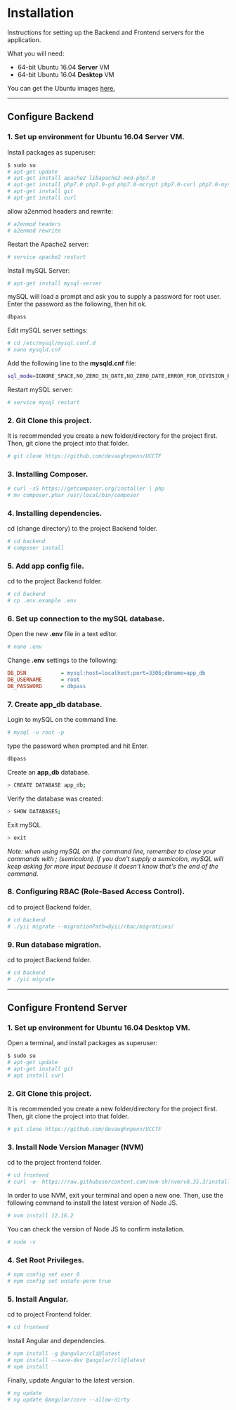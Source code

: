 # Installation

Instructions for setting up the Backend and Frontend servers for the application.

What you will need:
- 64-bit Ubuntu 16.04 **Server** VM
- 64-bit Ubuntu 16.04 **Desktop** VM

You can get the Ubuntu images [here.](http://releases.ubuntu.com/16.04/)

---

## Configure Backend

### 1. Set up environment for Ubuntu 16.04 Server VM.
Install packages as superuser:
```bash
$ sudo su
# apt-get update
# apt-get install apache2 libapache2-mod-php7.0
# apt-get install php7.0 php7.0-gd php7.0-mcrypt php7.0-curl php7.0-mysql php7.0-mbstring php7.0-xml php7.0-zip php7.0-sybase
# apt-get install git
# apt-get install curl
```
allow a2enmod headers and rewrite:
```bash
# a2enmod headers
# a2enmod rewrite
```
Restart the Apache2 server:
```bash
# service apache2 restart
```
Install mySQL Server:
```bash
# apt-get install mysql-server
```
mySQL will load a prompt and ask you to supply a password for root user. Enter the password as the following, then hit ok.
```bash
dbpass
```
Edit mySQL server settings:
```bash
# cd /etc/mysql/mysql.conf.d
# nano mysqld.cnf
```
Add the following line to the **mysqld.cnf** file:
```bash
sql_mode=IGNORE_SPACE,NO_ZERO_IN_DATE,NO_ZERO_DATE,ERROR_FOR_DIVISION_BY_ZERO,NO_AUTO_CREATE_USER,NO_ENGINE_SUBSTITUTION
```
Restart mySQL server:
```bash
# service mysql restart
```

### 2. Git Clone this project.
It is recommended you create a new folder/directory for the project first. Then, git clone the project into that folder.
```bash
# git clone https://github.com/devaughnpenn/UCCTF
```

### 3. Installing Composer.
```bash
# curl -sS https://getcomposer.org/installer | php
# mv composer.phar /usr/local/bin/composer
```

### 4. Installing dependencies.
cd (change directory) to the project Backend folder.
```bash
# cd backend
# composer install
```

### 5. Add app config file.
cd to the project Backend folder.
```bash
# cd backend
# cp .env.example .env
```

### 6. Set up connection to the mySQL database.
Open the new **.env** file in a text editor.
```bash
# nano .env
```
Change **.env** settings to the following:
```ini
DB_DSN           = mysql:host=localhost;port=3306;dbname=app_db
DB_USERNAME      = root
DB_PASSWORD      = dbpass
```

### 7. Create app_db database.
Login to mySQL on the command line.
```bash
# mysql -u root -p
```
type the password when prompted and hit Enter.
```bash
dbpass
```
Create an **app_db** database.
```bash
> CREATE DATABASE app_db;
```
Verify the database was created:
```bash
> SHOW DATABASES;
```
Exit mySQL.
```bash
> exit
```
*Note: when using mySQL on the command line, remember to close your commands with ; (semicolon). If you don't supply a semicolon, mySQL will keep asking for more input because it doesn't know that's the end of the command.*

### 8. Configuring RBAC (Role-Based Access Control).
cd to project Backend folder.
```bash
# cd backend
# ./yii migrate --migrationPath=@yii/rbac/migrations/
```

### 9. Run database migration.
cd to project Backend folder.
```bash
# cd backend
# ./yii migrate
```

---

## Configure Frontend Server

### 1. Set up environment for Ubuntu 16.04 Desktop VM.
Open a terminal, and install packages as superuser:
```bash
$ sudo su
# apt-get update
# apt-get install git
# apt install curl
```

### 2. Git Clone this project.
It is recommended you create a new folder/directory for the project first. Then, git clone the project into that folder.
```bash
# git clone https://github.com/devaughnpenn/UCCTF
```

### 3. Install Node Version Manager (NVM)
cd to the project frontend folder.
```bash
# cd frontend
# curl -o- https://raw.githubusercontent.com/nvm-sh/nvm/v0.35.3/install.sh | bash
```
In order to use NVM, exit your terminal and open a new one. Then, use the following command to install the latest version of Node JS.
```bash
# nvm install 12.16.2
```
You can check the version of Node JS to confirm installation.
```bash
# node -v
```

### 4. Set Root Privileges.
```bash
# npm config set user 0
# npm config set unsafe-perm true
```

### 5. Install Angular.
cd to project Frontend folder.
```bash
# cd frontend
```
Install Angular and dependencies.
```bash
# npm install -g @angular/cli@latest
# npm install --save-dev @angular/cli@latest
# npm install
```
Finally, update Angular to the latest version.
```bash
# ng update
# ng update @angular/core --allow-dirty
```
